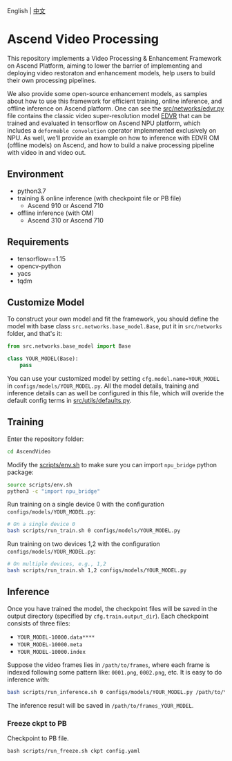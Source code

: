 English | [中文](README_zh-cn.md)

# Ascend Video Processing

This repository implements a Video Processing & Enhancement Framework on Ascend Platform, aiming to lower the barrier of implementing and deploying video restoraton and enhancement models, help users to build their own processing pipelines.

We also provide some open-source enhancement models, as samples about how to use this framework for efficient training, online inference, and offline inference on Ascend platform. One can see the [src/networks/edvr.py](src/networks/edvr.py) file contains the classic video super-resolution model [EDVR](http://arxiv.org/abs/1905.02716)  that can be trained and evaluated in tensorflow on Ascend NPU platform, which includes a ``deformable convolution`` operator implenmented exclusively on NPU. As well, we'll provide an example on how to inference with EDVR OM (offline models) on Ascend, and how to build a naive processing pipeline with video in and video out.

## Environment

- python3.7
- training & online inference (with checkpoint file or PB file)
    - Ascend 910 or Ascend 710
- offline inference (with OM)
    - Ascend 310 or Ascend 710
## Requirements

- tensorflow==1.15
- opencv-python
- yacs
- tqdm

## Customize Model
To construct your own model and fit the framework, you should define the model with base class ``src.networks.base_model.Base``, put it in ``src/networks`` folder, and that's it:

```python
from src.networks.base_model import Base

class YOUR_MODEL(Base):
    pass
```

You can use your customized model by setting ``cfg.model.name=YOUR_MODEL`` in ``configs/models/YOUR_MODEL.py``. All the model details, training and inference details can as well be configured in this file, which will overide the default config terms in [src/utils/defaults.py](src/utils/defaults.py).

## Training

Enter the repository folder:

```sh
cd AscendVideo
```

Modify the [scripts/env.sh](scripts/env.sh) to make sure you can import ``npu_bridge`` python package:
```sh
source scripts/env.sh
python3 -c "import npu_bridge"
```

Run training on a single device 0 with the configuration ``configs/models/YOUR_MODEL.py``:

```sh
# On a single device 0
bash scripts/run_train.sh 0 configs/models/YOUR_MODEL.py
```

Run training on two devices 1,2 with the configuration ``configs/models/YOUR_MODEL.py``:

```sh
# On multiple devices, e.g., 1,2
bash scripts/run_train.sh 1,2 configs/models/YOUR_MODEL.py
```

## Inference
Once you have trained the model, the checkpoint files will be saved in the output directory (specified by ``cfg.train.output_dir``). Each checkpoint consists of three files:
- ``YOUR_MODEL-10000.data****``
- ``YOUR_MODEL-10000.meta``
- ``YOUR_MODEL-10000.index``

Suppose the video frames lies in ``/path/to/frames``, where each frame is indexed following some pattern like: ``0001.png``, ``0002.png``, etc. It is easy to do inference with:

```bash
bash scripts/run_inference.sh 0 configs/models/YOUR_MODEL.py /path/to/YOUR_MODEL-10000 /path/to/frames
```

The inference result will be saved in ``/path/to/frames_YOUR_MODEL``.

### Freeze ckpt to PB
Checkpoint to PB file.
```shell
bash scripts/run_freeze.sh ckpt config.yaml
```



